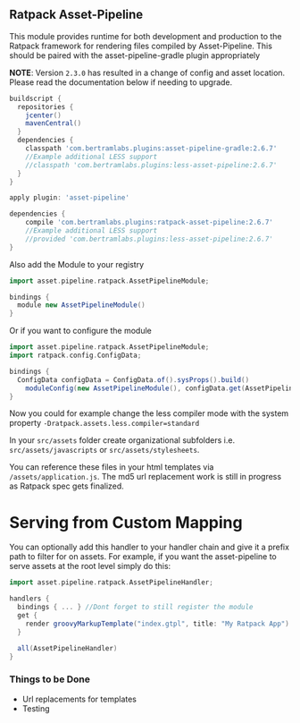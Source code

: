## Ratpack Asset-Pipeline

This module provides runtime for both development and production to the Ratpack framework for rendering files compiled by Asset-Pipeline. This should be paired with the asset-pipeline-gradle plugin appropriately

**NOTE**: Version `2.3.0` has resulted in a change of config and asset location. Please read the documentation below if needing to upgrade.

```groovy
buildscript {
  repositories {
    jcenter()
    mavenCentral()
  }
  dependencies {
    classpath 'com.bertramlabs.plugins:asset-pipeline-gradle:2.6.7'
    //Example additional LESS support
    //classpath 'com.bertramlabs.plugins:less-asset-pipeline:2.6.7'
  }
}

apply plugin: 'asset-pipeline'

dependencies {
	compile 'com.bertramlabs.plugins:ratpack-asset-pipeline:2.6.7'
	//Example additional LESS support
    //provided 'com.bertramlabs.plugins:less-asset-pipeline:2.6.7'
}

```
Also add the Module to your registry

```groovy
import asset.pipeline.ratpack.AssetPipelineModule;

bindings {
  module new AssetPipelineModule()
}
```

Or if you want to configure the module

```groovy
import asset.pipeline.ratpack.AssetPipelineModule;
import ratpack.config.ConfigData;

bindings {
  ConfigData configData = ConfigData.of().sysProps().build()
    moduleConfig(new AssetPipelineModule(), configData.get(AssetPipelineModule.Config))
}
```

Now you could for example change the less compiler mode with the system property `-Dratpack.assets.less.compiler=standard`

In your `src/assets` folder create organizational subfolders i.e. `src/assets/javascripts` or `src/assets/stylesheets`.

You can reference these files in your html templates via `/assets/application.js`. The md5 url replacement work is still in progress as Ratpack spec gets finalized.

# Serving from Custom Mapping

You can optionally add this handler to your handler chain and give it a prefix path to filter for on assets.
For example, if you want the asset-pipeline to serve assets at the root level simply do this:

```groovy
import asset.pipeline.ratpack.AssetPipelineHandler;

handlers {
  bindings { ... } //Dont forget to still register the module
  get {
    render groovyMarkupTemplate("index.gtpl", title: "My Ratpack App")
  }

  all(AssetPipelineHandler)
}
```

### Things to be Done

* Url replacements for templates
* Testing
